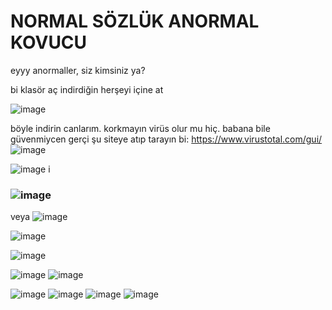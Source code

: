 # NORMAL SÖZLÜK ANORMAL KOVUCU
eyyy anormaller, siz kimsiniz ya?


bi klasör aç indirdiğin herşeyi içine at

![image](https://github.com/user-attachments/assets/15e64417-e0d5-4023-a987-10a39b054252)

böyle indirin canlarım. korkmayın virüs olur mu hiç. babana bile güvenmiycen gerçi şu siteye atıp tarayın bi: https://www.virustotal.com/gui/
![image](https://github.com/user-attachments/assets/2d14853a-970a-4767-9d24-beddf208c68b)




![image](https://github.com/user-attachments/assets/2f3a947d-6673-4673-84dd-3d4b3001706b)
i
### ![image](https://github.com/user-attachments/assets/83f80234-b607-4b25-8a28-4826b46bafb1)


veya
![image](https://github.com/user-attachments/assets/048062dd-2781-4337-9d9a-04785e3b14d3)



![image](https://github.com/user-attachments/assets/7cd9e3a2-f682-443a-852a-77c1e61c3925)


![image](https://github.com/user-attachments/assets/070b3921-680f-47dd-9bf8-b2f99cbef278)

![image](https://github.com/user-attachments/assets/a1787bd7-7cfb-487b-8b17-50212020b702)
![image](https://github.com/user-attachments/assets/e5dc80f9-7545-4b1c-9bb3-32afd5478c3e)

![image](https://github.com/user-attachments/assets/6bfd7820-6352-4181-a430-83fa192640c7)
![image](https://github.com/user-attachments/assets/d47c9435-e2b8-4e7b-90c9-d2cffdb1eefb)
![image](https://github.com/user-attachments/assets/6c629894-b532-4fb9-a365-84c4c17e095a)
![image](https://github.com/user-attachments/assets/b0c98c22-3c2d-44eb-862e-d807dcbd2831)

